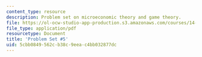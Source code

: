 ```yaml
---
content_type: resource
description: Problem set on microeconomic theory and game theory.
file: https://ol-ocw-studio-app-production.s3.amazonaws.com/courses/14-122-microeconomic-theory-ii-fall-2002/5cbb0849562cb38c9eeac4bb032877dc_ps5q.pdf
file_type: application/pdf
resourcetype: Document
title: 'Problem Set #5'
uid: 5cbb0849-562c-b38c-9eea-c4bb032877dc
---
```

